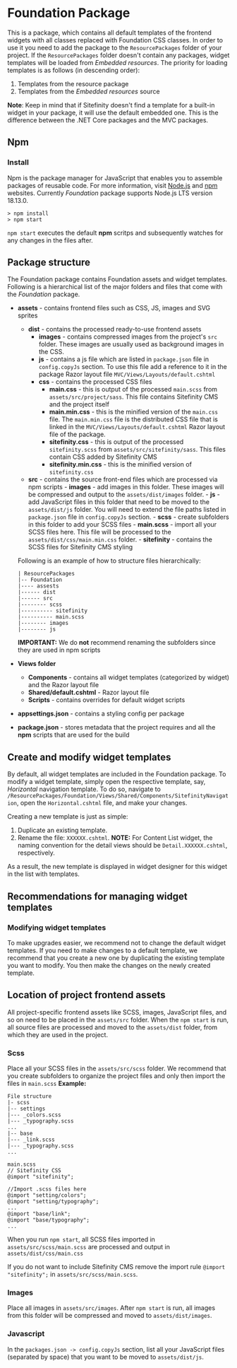 # Foundation Package #

This is a package, which contains all default templates of the frontend widgets with all classes replaced with Foundation CSS classes. In order to use it you need to add the package to the `ResourcePackages` folder of your project. If the `ResourcePackages` folder doesn't contain any packages, widget templates will be loaded from *Embedded resources*. The priority for loading templates is as follows (in descending order):
1. Templates from the resource package
2. Templates from the *Embedded resources* source

**Note**: Keep in mind that if Sitefinity doesn't find a template for a built-in widget in your package, it will use the default embedded one. This is the difference between the .NET Core packages and the MVC packages.

## Npm
### Install
Npm is the package manager for JavaScript that enables you to assemble packages of reusable code. For more information, visit [Node.js](https://nodejs.org/) and [npm](https://www.npmjs.com/) websites. Currently *Foundation* package supports Node.js LTS version 18.13.0.
```
> npm install
> npm start
```
`npm start` executes the default **npm** scritps and subsequently watches for any changes in the files after.

## Package structure ##

The Foundation package contains Foundation assets and widget templates. Following is a hierarchical list of the major folders and files that come with the *Foundation* package.
 - **assets** - contains frontend files such as CSS, JS, images and SVG sprites
    - **dist** - contains the processed ready-to-use frontend assets
        - **images** - contains compressed images from the project's `src` folder. These images are usually used as background images in the CSS.
        - **js** - contains a js file which are listed in `package.json` file in `config.copyJs` section. To use this file add a reference to it in the package Razor layout file `MVC/Views/Layouts/default.cshtml`
        - **css** - contains the processed CSS files
            - **main.css** - this is output of the processed `main.scss` from `assets/src/project/sass`. This file contains Sitefinity CMS and the project itself
            - **main.min.css** - this is the minified version of the `main.css` file. The `main.min.css` file is the distributed CSS file that is linked in the `MVC/Views/Layouts/default.cshtml` Razor layout file of the package.
            - **sitefinity.css** - this is output of the processed `sitefinity.scss` from `assets/src/sitefinity/sass`. This files contain CSS added by Sitefinity CMS
            - **sitefinity.min.css** - this is the minified version of `sitefinity.css`
    - **src** - contains the source front-end files which are processed via npm scripts
            - **images** - add images in this folder. These images will be compressed and output to the `assets/dist/images` folder.
            - **js** - add JavaScript files in this folder that need to be moved to the `assets/dist/js` folder. You will need to extend the file paths listed in `package.json` file in `config.copyJs` section.
            - **scss** - create subfolders in this folder to add your SCSS files
                - **main.scss** - import all your SCSS files here. This file will be processed to the `assets/dist/css/main.min.css` folder.
				- **sitefinity** - contains the SCSS files for Sitefinity CMS styling


    Following is an example of how to structure files hierarchically:
    ```     
    | ResourcePackages
    |-- Foundation
    |---- assests
    |------ dist
    |------ src
    |-------- scss
    |---------- sitefinity
	|---------- main.scss
    |-------- images
    |-------- js

    ```
    **IMPORTANT:** We do **not** recommend renaming the subfolders since they are used in npm scripts

- **Views folder** 
    - **Components** - contains all widget templates (categorized by widget) and the Razor layout file
 	- **Shared/default.cshtml** - Razor layout file
	- **Scripts** - contains overrides for default widget scripts
- **appsettings.json** - contains a styling config per package
- **package.json** - stores metadata that the project requires and all the **npm** scripts that are used for the build

## Create and modify widget templates
By default, all widget templates are included in the Foundation package. To modify a widget template, simply open the respective template, say, *Horizontal* navigation template. To do so, navigate to `/ResourcePackages/Foundation/Views/Shared/Components/SitefinityNavigation`, open the `Horizontal.cshtml` file, and make your changes.

Creating a new template is just as simple:
1. Duplicate an existing template.
2. Rename the file: `XXXXXX.cshtml`.
**NOTE:** For Content List widget, the naming convention for the detail views should be `Detail.XXXXXX.cshtml`, respectively.

As a result, the new template is displayed in widget designer for this widget in the list with templates.

## Recommendations for managing widget templates

### Modifying widget templates

To make upgrades easier, we recommend not to change the default widget templates. If you need to make changes to a default template, we recommend that you create a new one by duplicating the existing template you want to modify. You then make the changes on the newly created template.

## Location of project frontend assets
All project-specific frontend assets like SCSS, images, JavaScript files, and so on need to be placed in the `assets/src` folder. When the `npm start` is run, all source files are processed and moved to the `assets/dist` folder, from which they are used in the project.

### Scss
Place all your SCSS files in the `assets/src/scss` folder. We recommend that you create subfolders to organize the project files and only then import the files in `main.scss`
**Example:**
```
File structure
|- scss
|-- settings
|--- _colors.scss
|--- _typography.scss
...
|-- base
|--- _link.scss
|--- _typography.scss
...

main.scss
// Sitefinity CSS
@import "sitefinity";

//Import .scss files here
@import "setting/colors";
@import "setting/typography";
...
@import "base/link";
@import "base/typography";
...
```
When you run `npm start`, all SCSS files imported in `assets/src/scss/main.scss` are processed and output in `assets/dist/css/main.css`

If you do not want to include Sitefinity CMS remove the import rule `@import "sitefinity";` in `assets/src/scss/main.scss`.

### Images
Place all images in `assets/src/images`. After `npm start` is run, all images from this folder will be compressed and moved to `assets/dist/images`.

### Javascript
In the `packages.json -> config.copyJs` section, list all your JavaScript files (separated by space) that you want to be moved to `assets/dist/js`.
